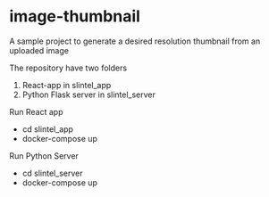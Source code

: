 # image-thumbnail
A sample project to generate a desired resolution thumbnail from an uploaded image

The repository have two folders
1. React-app in slintel_app
2. Python Flask server in slintel_server

Run React app
- cd slintel_app
- docker-compose up

Run Python Server
- cd slintel_server
- docker-compose up

